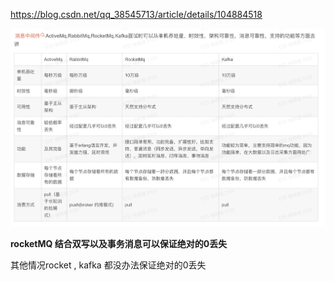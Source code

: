 https://blog.csdn.net/qq_38545713/article/details/104884518

![image-20220328162430046](assets/image-20220328162430046.png)

**rocketMQ 结合双写以及事务消息可以保证绝对的0丢失**

其他情况rocket , kafka 都没办法保证绝对的0丢失